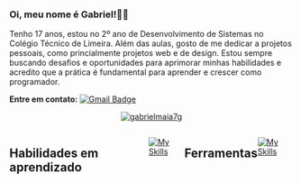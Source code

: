 ### Oi, meu nome é Gabriel!👋💜

<p>Tenho 17 anos, estou no 2º ano de Desenvolvimento de Sistemas no Colégio Técnico de Limeira. Além das aulas, gosto de me dedicar a projetos pessoais, como princialmente projetos web e de design. Estou sempre buscando desafios e oportunidades para aprimorar minhas habilidades e acredito que a prática é fundamental para aprender e crescer como programador.</p>

**Entre em contato:**
[![Gmail Badge](https://img.shields.io/badge/-gabrielmaia7g@gmail.com-006bed?style=flat-square&logo=Gmail&logoColor=white&link=mailto:gabrielmaia7g@gmail.com)](mailto:gabrielmaia7g@gmail.com)

<div align="center">
  
[![gabrielmaia7g](https://github-readme-stats.vercel.app/api/top-langs/?username=gabrielmaia7g&layout=compact&theme=dark)](https://github.com/anuraghazra/github-readme-stats)

</div>

<div style="display: flex">
  
## Habilidades em aprendizado
[![My Skills](https://skillicons.dev/icons?i=html,css,js,java,cs)](https://skillicons.dev)

## Ferramentas
[![My Skills](https://skillicons.dev/icons?i=vscode,visualstudio,idea,figma)](https://skillicons.dev)

</div>
